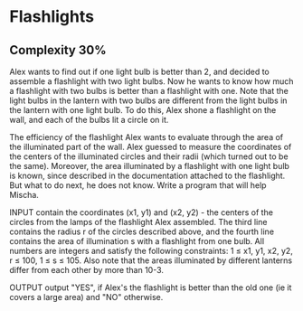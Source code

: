 # Flashlights

## Complexity 30%

Alex wants to find out if one light bulb is better than 2, and decided to assemble a flashlight with two light bulbs. Now he wants to know how much a flashlight with two bulbs is better than a flashlight with one. Note that the light bulbs in the lantern with two bulbs are different from the light bulbs in the lantern with one light bulb. To do this, Alex shone a flashlight on the wall, and each of the bulbs lit a circle on it.

The efficiency of the flashlight Alex wants to evaluate through the area of the illuminated part of the wall. Alex guessed to measure the coordinates of the centers of the illuminated circles and their radii (which turned out to be the same). Moreover, the area illuminated by a flashlight with one light bulb is known, since described in the documentation attached to the flashlight. But what to do next, he does not know. Write a program that will help Mischa.

INPUT contain the coordinates (x1, y1) and (x2, y2) - the centers of the circles from the lamps of the flashlight Alex assembled. The third line contains the radius r of the circles described above, and the fourth line contains the area of illumination s with a flashlight from one bulb. All numbers are integers and satisfy the following constraints: 1 ≤ x1, y1, x2, y2, r ≤ 100, 1 ≤ s ≤ 105. Also note that the areas illuminated by different lanterns differ from each other by more than 10-3.

OUTPUT output "YES", if Alex's the flashlight is better than the old one (ie it covers a large area) and "NO" otherwise.
